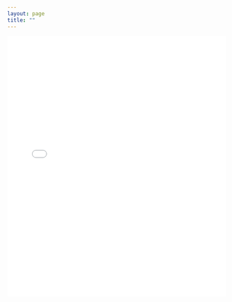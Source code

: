 ```yaml
---
layout: page
title: ""
---
```



<embed src="assets/Ditmore_CV_8.29.23.pdf" type="application/pdf" width="100%" height="600px" />


<object data="https://github.com/tditmore/tylerditmore.com/blob/master//_assets/Ditmore_CV_8.28.23.pdf" width="1000" height="1000" type="application/pdf"></object>
